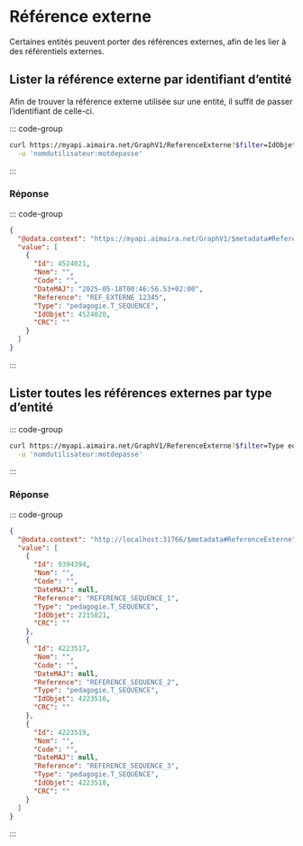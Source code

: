 # Référence externe

Certaines entités peuvent porter des références externes, afin de les lier à des référentiels externes.

## Lister la référence externe par identifiant d’entité

Afin de trouver la référence externe utilisée sur une entité, il suffit de passer l’identifiant de celle-ci.

::: code-group

```bash [cURL]
curl https://myapi.aimaira.net/GraphV1/ReferenceExterne?$filter=IdObjet eq 4524020 \
  -u 'nomdutilisateur:motdepasse'
```

:::

### Réponse


::: code-group

```json [JSON]
{
  "@odata.context": "https://myapi.aimaira.net/GraphV1/$metadata#ReferenceExterne",
  "value": [
    {
      "Id": 4524021,
      "Nom": "",
      "Code": "",
      "DateMAJ": "2025-05-18T00:46:56.53+02:00",
      "Reference": "REF_EXTERNE_12345",
      "Type": "pedagogie.T_SEQUENCE",
      "IdObjet": 4524020,
      "CRC": ""
    }
  ]
}
```

:::

## Lister toutes les références externes par type d’entité

::: code-group

```bash [cURL]
curl https://myapi.aimaira.net/GraphV1/ReferenceExterne?$filter=Type eq 'pedagogie.T_SEQUENCE' \
  -u 'nomdutilisateur:motdepasse'
```

:::

### Réponse


::: code-group

```json [JSON]
{
  "@odata.context": "http://localhost:31766/$metadata#ReferenceExterne",
  "value": [
    {
      "Id": 9394394,
      "Nom": "",
      "Code": "",
      "DateMAJ": null,
      "Reference": "REFERENCE_SEQUENCE_1",
      "Type": "pedagogie.T_SEQUENCE",
      "IdObjet": 2215821,
      "CRC": ""
    },
    {
      "Id": 4223517,
      "Nom": "",
      "Code": "",
      "DateMAJ": null,
      "Reference": "REFERENCE_SEQUENCE_2",
      "Type": "pedagogie.T_SEQUENCE",
      "IdObjet": 4223516,
      "CRC": ""
    },
    {
      "Id": 4223519,
      "Nom": "",
      "Code": "",
      "DateMAJ": null,
      "Reference": "REFERENCE_SEQUENCE_3",
      "Type": "pedagogie.T_SEQUENCE",
      "IdObjet": 4223518,
      "CRC": ""
    }
  ]
}
```

:::
